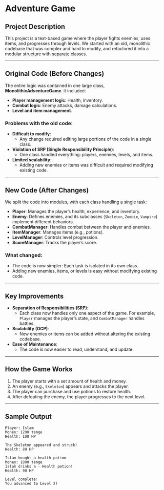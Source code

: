 # **Adventure Game**

## **Project Description**
This project is a text-based game where the player fights enemies, uses items, and progresses through levels. We started with an old, monolithic codebase that was complex and hard to modify, and refactored it into a modular structure with separate classes.

---

## **Original Code (Before Changes)**
The entire logic was contained in one large class, **MonolithicAdventureGame**. It included:
- **Player management logic**: Health, inventory.
- **Combat logic**: Enemy attacks, damage calculations.
- **Level and item management**.

### **Problems with the old code:**
- **Difficult to modify**:
    - Any change required editing large portions of the code in a single class.
- **Violation of SRP (Single Responsibility Principle)**:
    - One class handled everything: players, enemies, levels, and items.
- **Limited scalability**:
    - Adding new enemies or items was difficult and required modifying existing code.

---

## **New Code (After Changes)**
We split the code into modules, with each class handling a single task:
- **Player**: Manages the player’s health, experience, and inventory.
- **Enemy**: Defines enemies, and its subclasses (`Skeleton`, `Zombie`, `Vampire`) implement different behaviors.
- **CombatManager**: Handles combat between the player and enemies.
- **ItemManager**: Manages items (e.g., potions).
- **LevelManager**: Controls level progression.
- **ScoreManager**: Tracks the player’s score.

### **What changed:**
- The code is now simpler: Each task is isolated in its own class.
- Adding new enemies, items, or levels is easy without modifying existing code.

---

## **Key Improvements**
- **Separation of Responsibilities (SRP)**:
    - Each class now handles only one aspect of the game. For example, `Player` manages the player’s state, and `CombatManager` handles battles.
- **Scalability (OCP)**:
    - New enemies or items can be added without altering the existing codebase.
- **Ease of Maintenance**:
    - The code is now easier to read, understand, and update.

---

## **How the Game Works**
1. The player starts with a set amount of health and money.
2. An enemy (e.g., `Skeleton`) appears and attacks the player.
3. The player can purchase and use potions to restore health.
4. After defeating the enemy, the player progresses to the next level.

---

## **Sample Output**
```plaintext
Player: Islam
Money: 1200 tenge
Health: 100 HP

The Skeleton appeared and struck!
Health: 80 HP

Islam bought a health potion
Money: 1000 tenge
Islam drinks a - Health potion!
Health: 90 HP

Level complete!
You advanced to Level 2!
